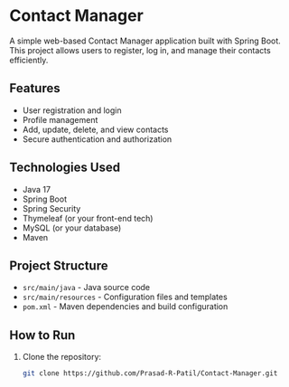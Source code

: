 # Contact Manager

A simple web-based Contact Manager application built with Spring Boot. This project allows users to register, log in, and manage their contacts efficiently.

## Features

- User registration and login
- Profile management
- Add, update, delete, and view contacts
- Secure authentication and authorization

## Technologies Used

- Java 17
- Spring Boot
- Spring Security
- Thymeleaf (or your front-end tech)
- MySQL (or your database)
- Maven

## Project Structure

- `src/main/java` - Java source code
- `src/main/resources` - Configuration files and templates
- `pom.xml` - Maven dependencies and build configuration

## How to Run

1. Clone the repository:
   ```bash
   git clone https://github.com/Prasad-R-Patil/Contact-Manager.git
